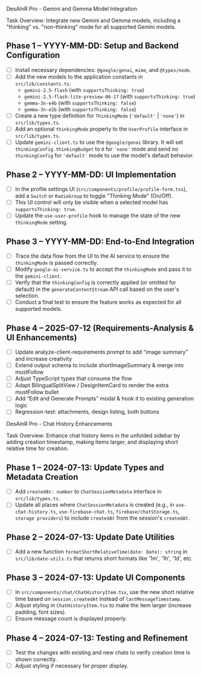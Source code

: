 DesAInR Pro - Gemini and Gemma Model Integration

Task Overview:
Integrate new Gemini and Gemma models, including a "thinking" vs. "non-thinking" mode for all supported Gemini models.

## Phase 1 – YYYY-MM-DD: Setup and Backend Configuration
- [ ] Install necessary dependencies: `@google/genai`, `mime`, and `@types/node`.
- [ ] Add the new models to the application constants in `src/lib/constants.ts`:
    - `gemini-2.5-flash` (with `supportsThinking: true`)
    - `gemini-2.5-flash-lite-preview-06-17` (with `supportsThinking: true`)
    - `gemma-3n-e4b` (with `supportsThinking: false`)
    - `gemma-3n-e2b` (with `supportsThinking: false`)
- [ ] Create a new type definition for `ThinkingMode` (`'default'` | `'none'`) in `src/lib/types.ts`.
- [ ] Add an optional `thinkingMode` property to the `UserProfile` interface in `src/lib/types.ts`.
- [ ] Update `gemini-client.ts` to use the `@google/genai` library. It will set `thinkingConfig.thinkingBudget` to `0` for `'none'` mode and send no `thinkingConfig` for `'default'` mode to use the model's default behavior.

## Phase 2 – YYYY-MM-DD: UI Implementation
- [ ] In the profile settings UI (`src/components/profile/profile-form.tsx`), add a `Switch` or `RadioGroup` to toggle "Thinking Mode" (On/Off).
- [ ] This UI control will only be visible when a selected model has `supportsThinking: true`.
- [ ] Update the `use-user-profile` hook to manage the state of the new `thinkingMode` setting.

## Phase 3 – YYYY-MM-DD: End-to-End Integration
- [ ] Trace the data flow from the UI to the AI service to ensure the `thinkingMode` is passed correctly.
- [ ] Modify `google-ai-service.ts` to accept the `thinkingMode` and pass it to the `gemini-client`.
- [ ] Verify that the `thinkingConfig` is correctly applied (or omitted for default) in the `generateContentStream` API call based on the user's selection.
- [ ] Conduct a final test to ensure the feature works as expected for all supported models. 

## Phase 4 – 2025-07-12  (Requirements-Analysis & UI Enhancements)
- [ ] Update analyze-client-requirements prompt to add “image summary” and increase creativity
- [ ] Extend output schema to include shortImageSummary & merge into mustFollow
- [ ] Adjust TypeScript types that consume the flow
- [ ] Adapt BilingualSplitView / DesignItemCard to render the extra mustFollow bullet
- [ ] Add “Edit and Generate Prompts” modal & hook it to existing generation logic
- [ ] Regression-test: attachments, design listing, both buttons 

DesAInR Pro - Chat History Enhancements

Task Overview:
Enhance chat history items in the unfolded sidebar by adding creation timestamp, making items larger, and displaying short relative time for creation.

## Phase 1 – 2024-07-13: Update Types and Metadata Creation
- [ ] Add `createdAt: number` to `ChatSessionMetadata` interface in `src/lib/types.ts`.
- [ ] Update all places where `ChatSessionMetadata` is created (e.g., in `use-chat-history.ts`, `use-firebase-chat.ts`, `firebase/chatStorage.ts`, `storage providers`) to include `createdAt` from the session's `createdAt`.

## Phase 2 – 2024-07-13: Update Date Utilities
- [ ] Add a new function `formatShortRelativeTime(date: Date): string` in `src/lib/date-utils.ts` that returns short formats like '1m', '1h', '1d', etc.

## Phase 3 – 2024-07-13: Update UI Components
- [ ] In `src/components/chat/ChatHistoryItem.tsx`, use the new short relative time based on `session.createdAt` instead of `lastMessageTimestamp`.
- [ ] Adjust styling in `ChatHistoryItem.tsx` to make the item larger (increase padding, font sizes).
- [ ] Ensure message count is displayed properly.

## Phase 4 – 2024-07-13: Testing and Refinement
- [ ] Test the changes with existing and new chats to verify creation time is shown correctly.
- [ ] Adjust styling if necessary for proper display. 